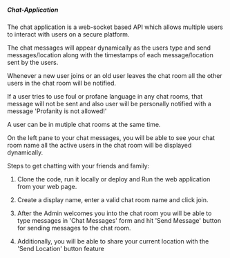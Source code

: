 ##### Chat-Application

The chat application is a web-socket based API which allows multiple users to interact with users on a secure platform. 

The chat messages will appear dynamically as the users type and send messages/location along with the timestamps of each message/location sent by the users.

Whenever a new user joins or an old user leaves the chat room all the other users in the chat room will be notified.

If a user tries to use foul or profane language in any chat rooms, that message will not be sent and also user will be personally notified with a message 'Profanity is not allowed!'

A user can be in mutiple chat rooms at the same time.

On the left pane to your chat messages, you will be able to see your chat room name all the active users in the chat room will be displayed dynamically.

Steps to get chatting with your friends and family:

1. Clone the code, run it locally or deploy and Run the web application from your web page.

2. Create a display name, enter a valid chat room name and click join.

3. After the Admin welcomes you into the chat room you will be able to type messages in 'Chat Messages' form and hit 'Send Message' button for sending messages to the chat room.

4. Additionally, you will be able to share your current location with the 'Send Location' button feature

